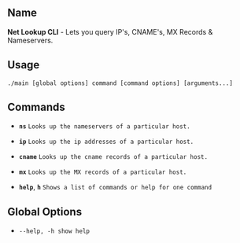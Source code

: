 ## Name

**Net Lookup CLI** - Lets you query IP's, CNAME's, MX Records & Nameservers.

## Usage

    ./main [global options] command [command options] [arguments...]

## Commands

- **`ns`** `Looks up the nameservers of a particular host.`

- **`ip`** `Looks up the ip addresses of a particular host.`

- **`cname`** `Looks up the cname records of a particular host.`

- **`mx`** `Looks up the MX records of a particular host.`

- **`help`**, **`h`** `Shows a list of commands or help for one command`

## Global Options

- `--help, -h show help`
